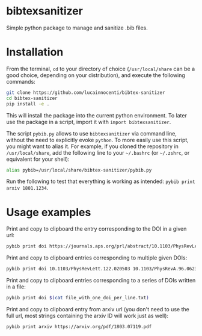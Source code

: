 # bibtexsanitizer
Simple python package to manage and sanitize .bib files.

# Installation

From the terminal, `cd` to your directory of choice (`/usr/local/share` can be a good choice, depending on your distribution),
and execute the following commands:
```bash
git clone https://github.com/lucainnocenti/bibtex-sanitizer
cd bibtex-sanitizer
pip install -e .
```
This will install the package into the current python environment.
To later use the package in a script, import it with `import bibtexsanitizer`.

The script `pybib.py` allows to use `bibtexsanitizer` via command line, without the need to explicitly evoke `python`.
To more easily use this script, you might want to alias it. For example, if you cloned the repository in `/usr/local/share`,
add the following line to your `~/.bashrc` (or `~/.zshrc`, or equivalent for your shell):
```bash
alias pybib=/usr/local/share/bibtex-sanitizer/pybib.py
```
Run the following to test that everything is working as intended: `pybib print arxiv 1801.1234`.

# Usage examples

Print and copy to clipboard the entry corresponding to the DOI in a given url:

```bash
pybib print doi https://journals.aps.org/prl/abstract/10.1103/PhysRevLett.102.193601
```

Print and copy to clipboard entries corresponding to multiple given DOIs:

```bash
pybib print doi 10.1103/PhysRevLett.122.020503 10.1103/PhysRevA.96.062326 10.1088/1367-2630/aaad92
```

Print and copy to clipboard entries corresponding to a series of DOIs written in a file:
```bash
pybib print doi $(cat file_with_one_doi_per_line.txt)
```

Print and copy to clipboard entry from arxiv url (you don't need to use the full url, most strings containing the arxiv ID will work just as well):
```bash
pybib print arxiv https://arxiv.org/pdf/1803.07119.pdf
```
